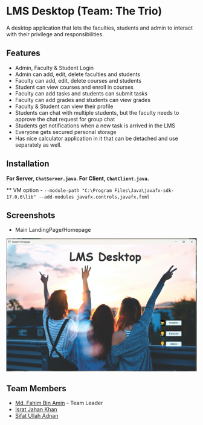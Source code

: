 # LMS Desktop (Team: The Trio)

A desktop application that lets the faculties, students and admin to interact with their privilege and responsibilities.

## Features

- Admin, Faculty & Student Login
- Admin can add, edit, delete faculties and students
- Faculty can add, edit, delete courses and students
- Student can view courses and enroll in courses
- Faculty can add tasks and students can submit tasks
- Faculty can add grades and students can view grades
- Faculty & Student can view their profile
- Students can chat with multiple students, but the faculty needs to approve the chat request for group chat
- Students get notifications when a new task is arrived in the LMS
- Everyone gets secured personal storage
- Has nice calculator application in it that can be detached and use separately as well.

## Installation



**For Server, `ChatServer.java`. For Client, `ChatClient.java`.**

** VM option - `--module-path "C:\Program Files\Java\javafx-sdk-17.0.6\lib" --add-modules javafx.controls,javafx.fxml`

## Screenshots

- Main LandingPage/Homepage

![main landing page](./img/landing.png)

## Team Members

- [Md. Fahim Bin Amin](https://github.com/FahimFBA) - Team Leader
- [Israt Jahan Khan](https://github.com/IsratIJK)
- [Sifat Ullah Adnan](https://github.com/SifatAdnan9)